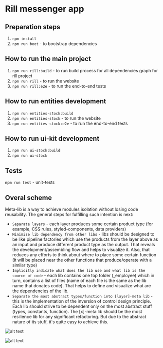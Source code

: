 # Rill messenger app

## Preparation steps
1) `npm install`
2) `npm run boot` - to bootstrap dependencies

## How to run the main project
1) `npm run rill:build` - to run build process for all dependencies graph for rill project
2) `npm run rill` - to run the website
3) `npm run rill:e2e` - to run the end-to-end tests

## How to run entities development
1) `npm run entities-stock:build`
2) `npm run entities-stock` - to run the website
3) `npm run entities-stock:e2e` - to run the end-to-end tests

## How to run ui-kit development
1) `npm run ui-stock:build`
2) `npm run ui-stock`


## Tests
`npm run test` - unit-tests


## Overal scheme
Meta-lib is a way to achieve modules isolation without losing code reusability. 
The general steps for fulfilling such intention is next:
* `Separate layers` - each layer produces some certain product type (for example, CSS rules, styled-components, data providers)
* `Minimize lib dependency from other libs` - libs should be designed to be like pipeline factories which use the products from the layer above as an input and produce different product type as the output. That reveals the development/assembling flow and helps to visualize it. Also, that reduces any efforts to think about where to place some certain function (it will be placed near the other functions that produce/operate with a similar type) 
* `Implicitly indicate what does the lib use and what lib is the source of code` - each lib contains one top folder (_employee) which in turn, contains a list of files (name of each file is the same as the lib name that donates code). That helps to define and visualize what are the dependencies of the lib.
* `Separate the most abstract types/function into [layer]-meta lib` - this is the implementation of the inversion of control design principle. Each lib should strive to be dependent only on the most abstract stuff (types, constants, function). The [x]-meta lib should be the most resilience lib for any significant refactoring. But due to the abstract nature of its stuff, it's quite easy to achieve this.

![alt text](https://stezor-img-res.s3.eu-central-1.amazonaws.com/690x0/a5182c22-9e1c-4c3f-ba10-bb124e5eeb7f)


![alt text](https://stezor-img-res.s3.eu-central-1.amazonaws.com/690x0/ffbad351-1e42-47df-99cf-3fb18bb0b5cf)



